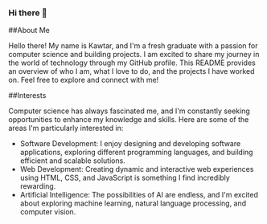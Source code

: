 ### Hi there 👋
##About Me

Hello there! My name is Kawtar, and I'm a fresh graduate with a passion for computer science and building projects. I am excited to share my journey in the world of technology through my GitHub profile. This README provides an overview of who I am, what I love to do, and the projects I have worked on. Feel free to explore and connect with me!


##Interests

Computer science has always fascinated me, and I'm constantly seeking opportunities to enhance my knowledge and skills. Here are some of the areas I'm particularly interested in:

* Software Development: I enjoy designing and developing software applications, exploring different programming languages, and building efficient and scalable solutions.
* Web Development: Creating dynamic and interactive web experiences using HTML, CSS, and JavaScript is something I find incredibly rewarding.
* Artificial Intelligence: The possibilities of AI are endless, and I'm excited about exploring machine learning, natural language processing, and computer vision.

